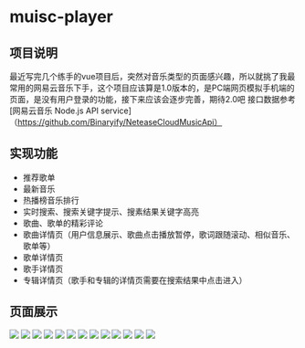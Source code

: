 # muisc-player
## 项目说明
最近写完几个练手的vue项目后，突然对音乐类型的页面感兴趣，所以就挑了我最常用的网易云音乐下手，这个项目应该算是1.0版本的，是PC端网页模拟手机端的页面，是没有用户登录的功能，接下来应该会逐步完善，期待2.0吧
接口数据参考 [网易云音乐 Node.js API service]（https://github.com/Binaryify/NeteaseCloudMusicApi）
## 实现功能
* 推荐歌单
* 最新音乐
* 热播榜音乐排行
* 实时搜索、搜索关键字提示、搜素结果关键字高亮
* 歌曲、歌单的精彩评论
* 歌曲详情页（用户信息展示、歌曲点击播放暂停，歌词跟随滚动、相似音乐、歌单等）
* 歌单详情页
* 歌手详情页
* 专辑详情页（歌手和专辑的详情页需要在搜索结果中点击进入）
## 页面展示
![](https://github.com/shangchou-929/muisc-player/raw/master/music截图/推荐音乐.png)
![](https://github.com/shangchou-929/muisc-player/raw/master/music截图/最新音乐.png)
![](https://github.com/shangchou-929/muisc-player/raw/master/music截图/热歌榜.png)
![](https://github.com/shangchou-929/muisc-player/raw/master/music截图/搜索页面.png)
![](https://github.com/shangchou-929/muisc-player/raw/master/music截图/搜索关键字.png)
![](https://github.com/shangchou-929/muisc-player/raw/master/music截图/搜索结果.png)
![](https://github.com/shangchou-929/muisc-player/raw/master/music截图/歌单详情页.png)
![](https://github.com/shangchou-929/muisc-player/raw/master/music截图/歌单详情页精彩评论.png)
![](https://github.com/shangchou-929/muisc-player/raw/master/music截图/歌曲详情页-播放器.png)
![](https://github.com/shangchou-929/muisc-player/raw/master/music截图/歌曲详情页2.png)
![](https://github.com/shangchou-929/muisc-player/raw/master/music截图/歌曲详情页3.png)
![](https://github.com/shangchou-929/muisc-player/raw/master/music截图/歌手详情页.png)
![](https://github.com/shangchou-929/muisc-player/raw/master/music截图/专辑详情页.png)

